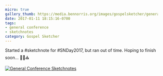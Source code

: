 ```yaml
---
micro: true
gallery_thumb: https://media.bennorris.org/images/gospelsketcher/general-conference/holland-tongue-of-angels-01.jpg
date: 2017-01-11 18:15:16-0700
tags:
- general conference
- sketchnotes
category: Gospel Sketcher
---
```


Started a #sketchnote for #SNDay2017, but ran out of time. Hoping to finish soon... ✍🏼⛪️

[![General Conference Sketchnotes](https://media.bennorris.org/images/gospelsketcher/general-conference/holland-tongue-of-angels-01.jpg)](https://media.bennorris.org/images/gospelsketcher/general-conference/holland-tongue-of-angels-01.jpg)
